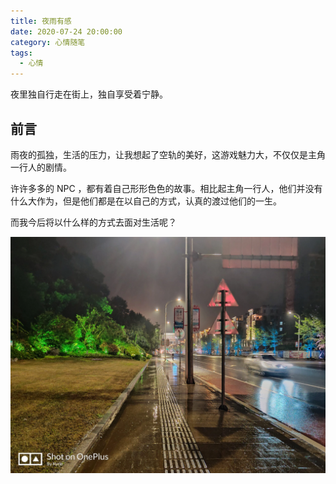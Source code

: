 ```yaml
---
title: 夜雨有感
date: 2020-07-24 20:00:00
category: 心情随笔
tags:
  - 心情
---
```


夜里独自行走在街上，独自享受着宁静。

## 前言

雨夜的孤独，生活的压力，让我想起了空轨的美好，这游戏魅力大，不仅仅是主角一行人的剧情。

许许多多的 NPC ，都有着自己形形色色的故事。相比起主角一行人，他们并没有什么大作为，但是他们都是在以自己的方式，认真的渡过他们的一生。

而我今后将以什么样的方式去面对生活呢？

![县城的雨夜](/IMAGES/夜雨有感/县城的雨夜.webp)